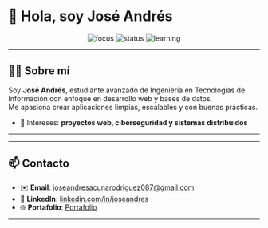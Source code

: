 # 👋 Hola, soy José Andrés

<div align="center">

<img alt="focus" src="https://img.shields.io/badge/Fullstack%20Developer-16a34a?style=for-the-badge&logo=github&logoColor=white">
<img alt="status" src="https://img.shields.io/badge/Costa%20Rica-22c55e?style=for-the-badge">
<img alt="learning" src="https://img.shields.io/badge/Learning-Next.js%20%7C%20Supabase-34d399?style=for-the-badge">

</div>

---

## 🧑‍💻 Sobre mí
Soy **José Andrés**, estudiante avanzado de Ingeniería en Tecnologías de Información con enfoque en desarrollo web y bases de datos.  
Me apasiona crear aplicaciones limpias, escalables y con buenas prácticas.
  
- 🚀 Intereses: **proyectos web, ciberseguridad y sistemas distribuidos**  

---

</div>

---

## 📫 Contacto
- ✉️ **Email**: joseandresacunarodriguez087@gmail.com  
- 💼 **LinkedIn**: [linkedin.com/in/joseandres](https://linkedin.com/in/jose-andres-acuña-rodriguez)  
- 🌐 **Portafolio**: [Portafolio](https://JoseAndres20.github.io)  

---

<div align="center">

